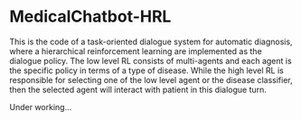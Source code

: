 # MedicalChatbot-HRL

This is the code of a task-oriented dialogue system for automatic diagnosis, where a hierarchical reinforcement learning are implemented as the dialogue policy. The low level RL consists of multi-agents and each agent is the specific policy in terms of a type of disease. While the high level RL is responsible for selecting one of the low level agent or the disease classifier, then the selected agent will interact with patient in this dialogue turn.

Under working...
